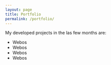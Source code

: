 ```yaml
---
layout: page
title: Portfolio
permalink: /portfolio/
---
```


My developed projects in the las few months are:

<ul>
    <li>Webos</li>
    <li>Webos</li>
    <li>Webos</li>
    <li>Webos</li>
</ul>